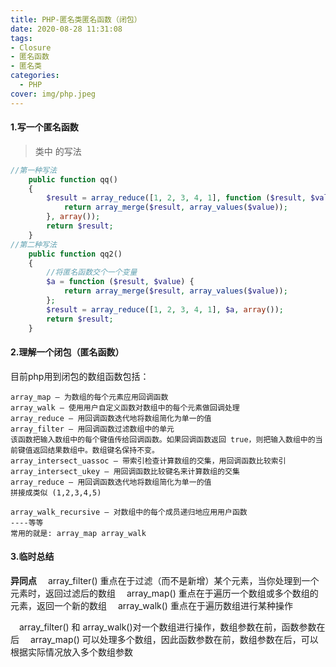 ```yaml
---
title: PHP-匿名类匿名函数（闭包）
date: 2020-08-28 11:31:08
tags:
- Closure
- 匿名函数
- 匿名类
categories:
  - PHP
cover: img/php.jpeg
---
```


#### 1.写一个匿名函数

> 类中 的写法

```php
//第一种写法
    public function qq()
    {
        $result = array_reduce([1, 2, 3, 4, 1], function ($result, $value) {
            return array_merge($result, array_values($value));
        }, array());
        return $result;
    }
//第二种写法
    public function qq2()
    {
        //将匿名函数交个一个变量
        $a = function ($result, $value) {
            return array_merge($result, array_values($value));
        };
        $result = array_reduce([1, 2, 3, 4, 1], $a, array());
        return $result;
    }
```

#### 2.理解一个闭包（匿名函数）

目前php用到闭包的数组函数包括：

```
array_map — 为数组的每个元素应用回调函数
array_walk — 使用用户自定义函数对数组中的每个元素做回调处理
array_reduce — 用回调函数迭代地将数组简化为单一的值
array_filter — 用回调函数过滤数组中的单元
该函数把输入数组中的每个键值传给回调函数。如果回调函数返回 true，则把输入数组中的当前键值返回结果数组中。数组键名保持不变。
array_intersect_uassoc — 带索引检查计算数组的交集，用回调函数比较索引
array_intersect_ukey — 用回调函数比较键名来计算数组的交集
array_reduce — 用回调函数迭代地将数组简化为单一的值
拼接成类似 (1,2,3,4,5) 

array_walk_recursive — 对数组中的每个成员递归地应用用户函数
----等等
常用的就是: array_map array_walk

```

#### 3.临时总结

**异同点**
 array_filter() 重点在于过滤（而不是新增）某个元素，当你处理到一个元素时，返回过滤后的数组
 array_map() 重点在于遍历一个数组或多个数组的元素，返回一个新的数组
 array_walk() 重点在于遍历数组进行某种操作

 array_filter() 和 array_walk()对一个数组进行操作，数组参数在前，函数参数在后
 array_map() 可以处理多个数组，因此函数参数在前，数组参数在后，可以根据实际情况放入多个数组参数